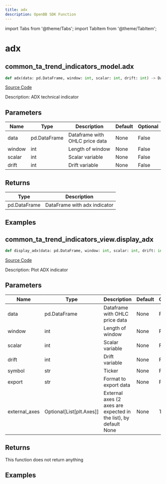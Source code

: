 ```yaml
---
title: adx
description: OpenBB SDK Function
---
```


import Tabs from '@theme/Tabs';
import TabItem from '@theme/TabItem';

# adx

<Tabs>
<TabItem value="model" label="Model" default>

## common_ta_trend_indicators_model.adx

```python title='openbb_terminal/common/technical_analysis/trend_indicators_model.py'
def adx(data: pd.DataFrame, window: int, scalar: int, drift: int) -> DataFrame:
```
[Source Code](https://github.com/OpenBB-finance/OpenBBTerminal/tree/main/openbb_terminal/common/technical_analysis/trend_indicators_model.py#L16)

Description: ADX technical indicator

## Parameters

| Name | Type | Description | Default | Optional |
| ---- | ---- | ----------- | ------- | -------- |
| data | pd.DataFrame | Dataframe with OHLC price data | None | False |
| window | int | Length of window | None | False |
| scalar | int | Scalar variable | None | False |
| drift | int | Drift variable | None | False |

## Returns

| Type | Description |
| ---- | ----------- |
| pd.DataFrame | DataFrame with adx indicator |

## Examples



</TabItem>
<TabItem value="view" label="View">

## common_ta_trend_indicators_view.display_adx

```python title='openbb_terminal/common/technical_analysis/trend_indicators_view.py'
def display_adx(data: pd.DataFrame, window: int, scalar: int, drift: int, symbol: str, export: str, external_axes: Union[List[matplotlib.axes._axes.Axes], NoneType]) -> None:
```
[Source Code](https://github.com/OpenBB-finance/OpenBBTerminal/tree/main/openbb_terminal/common/technical_analysis/trend_indicators_view.py#L30)

Description: Plot ADX indicator

## Parameters

| Name | Type | Description | Default | Optional |
| ---- | ---- | ----------- | ------- | -------- |
| data | pd.DataFrame | Dataframe with OHLC price data | None | False |
| window | int | Length of window | None | False |
| scalar | int | Scalar variable | None | False |
| drift | int | Drift variable | None | False |
| symbol | str | Ticker | None | False |
| export | str | Format to export data | None | False |
| external_axes | Optional[List[plt.Axes]] | External axes (2 axes are expected in the list), by default None | None | True |

## Returns

This function does not return anything

## Examples



</TabItem>
</Tabs>